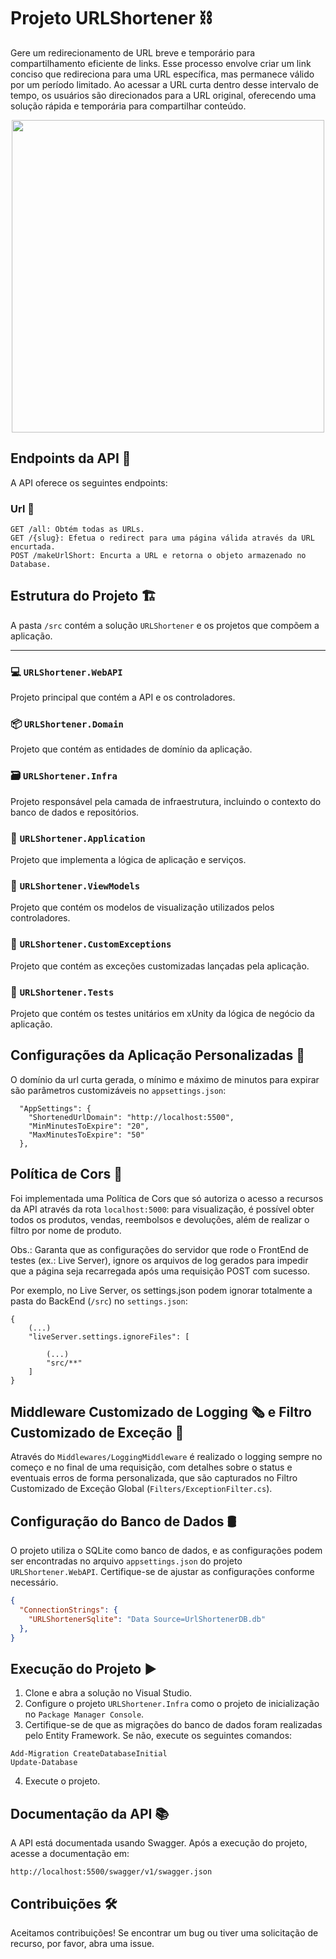 # Projeto URLShortener ⛓️
 
Gere um redirecionamento de URL breve e temporário para compartilhamento eficiente de links. Esse processo envolve criar um link conciso que redireciona para uma URL específica, mas permanece válido por um período limitado. Ao acessar a URL curta dentro desse intervalo de tempo, os usuários são direcionados para a URL original, oferecendo uma solução rápida e temporária para compartilhar conteúdo.

<div align="center" display="flex">
<img src="" height="500px">
</div>

## Endpoints da API 🚀
A API oferece os seguintes endpoints:

### Url 🔗
```
GET /all: Obtém todas as URLs.
GET /{slug}: Efetua o redirect para uma página válida através da URL encurtada.
POST /makeUrlShort: Encurta a URL e retorna o objeto armazenado no Database.
```

## Estrutura do Projeto :building_construction:

A pasta `/src` contém a solução `URLShortener` e os projetos que compõem a aplicação.

---

### 💻 `URLShortener.WebAPI` 
Projeto principal que contém a API e os controladores.

### 📦 `URLShortener.Domain` 
Projeto que contém as entidades de domínio da aplicação.

### 🗃️ `URLShortener.Infra` 
Projeto responsável pela camada de infraestrutura, incluindo o contexto do banco de dados e repositórios.

### 🚀 `URLShortener.Application` 
Projeto que implementa a lógica de aplicação e serviços.

### 👀 `URLShortener.ViewModels` 
Projeto que contém os modelos de visualização utilizados pelos controladores.

### 🐛 `URLShortener.CustomExceptions` 
Projeto que contém as exceções customizadas lançadas pela aplicação.

### 🧪 `URLShortener.Tests` 
Projeto que contém os testes unitários em xUnity da lógica de negócio da aplicação.

## Configurações da Aplicação Personalizadas 📁

O domínio da url curta gerada, o mínimo e máximo de minutos para expirar são parâmetros customizáveis no `appsettings.json`:

```
  "AppSettings": {
    "ShortenedUrlDomain": "http://localhost:5500",
    "MinMinutesToExpire": "20",
    "MaxMinutesToExpire": "50"
  }, 
```

## Política de Cors 🔐

Foi implementada uma Política de Cors que só autoriza o acesso a recursos da API através da rota `localhost:5000`: para visualização, é possível obter todos os produtos, vendas, reembolsos e devoluções, além de realizar o filtro por nome de produto.

Obs.: Garanta que as configurações do servidor que rode o FrontEnd de testes (ex.: Live Server), ignore os arquivos de log gerados para impedir que a página seja recarregada após uma requisição POST com sucesso. 

Por exemplo, no Live Server, os settings.json podem ignorar totalmente a pasta do BackEnd (`/src`) no `settings.json`:

<!--<div align="center" display="flex">
<img src="" height="500px">
</div>
-->

```
{
    (...)
    "liveServer.settings.ignoreFiles": [

        (...)
        "src/**"
    ]
}
```
## Middleware Customizado de Logging 🗞️ e Filtro Customizado de Exceção 🐛
<!--<div align="center" display="flex">
<img src="" height="500px">
</div>
-->
Através do `Middlewares/LoggingMiddleware` é realizado o logging sempre no começo e no final de uma requisição, com detalhes sobre o status e eventuais erros de forma personalizada, que são capturados no Filtro Customizado de Exceção Global (`Filters/ExceptionFilter.cs`).

## Configuração do Banco de Dados 🛢️

O projeto utiliza o SQLite como banco de dados, e as configurações podem ser encontradas no arquivo `appsettings.json` do projeto `URLShortener.WebAPI`. Certifique-se de ajustar as configurações conforme necessário.

```json
{
  "ConnectionStrings": {
    "URLShortenerSqlite": "Data Source=UrlShortenerDB.db"
  },
}
```
<!--<div align="center" display="flex">
<img src="" height="500px">
</div>
-->

## Execução do Projeto ▶️

1. Clone e abra a solução no Visual Studio.
2. Configure o projeto `URLShortener.Infra` como o projeto de inicialização no `Package Manager Console`.
3. Certifique-se de que as migrações do banco de dados foram realizadas pelo Entity Framework. Se não, execute os seguintes comandos:
```
Add-Migration CreateDatabaseInitial
Update-Database
```
4. Execute o projeto.

## Documentação da API 📚
A API está documentada usando Swagger. Após a execução do projeto, acesse a documentação em:

```
http://localhost:5500/swagger/v1/swagger.json
```

## Contribuições 🛠️

Aceitamos contribuições! Se encontrar um bug ou tiver uma solicitação de recurso, por favor, abra uma issue. 
